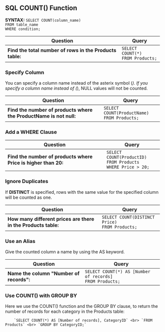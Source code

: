 ## SQL COUNT() Function

**SYNTAX:**
            `SELECT COUNT(column_name)` <br> `FROM table_name` <br> `WHERE condition;`


| Question                                             | Query                                                                                           |
|------------------------------------------------------|-------------------------------------------------------------------------------------------------|
| **Find the total number of rows in the Products table:** | `SELECT COUNT(*)`<br> `FROM Products;`                                                      |


### Specify Column

You can specify a column name instead of the asterix symbol (*). If you specify a column name instead of (*), NULL values will not be counted.

| Question                                             | Query                                                                                           |
|------------------------------------------------------|-------------------------------------------------------------------------------------------------|
| **Find the number of products where the ProductName is not null:** | `SELECT COUNT(ProductName)`<br> `FROM Products;`                                                      |


### Add a WHERE Clause

| Question                                             | Query                                                                                           |
|------------------------------------------------------|-------------------------------------------------------------------------------------------------|
| **Find the number of products where Price is higher than 20:** | `SELECT COUNT(ProductID)`<br> `FROM Products` <br> `WHERE Price > 20;`                |



### Ignore Duplicates

If **DISTINCT** is specified, rows with the same value for the specified column will be counted as one.

| Question                                             | Query                                                                                           |
|------------------------------------------------------|-------------------------------------------------------------------------------------------------|
| **How many different prices are there in the Products table:** | `SELECT COUNT(DISTINCT Price)`<br> `FROM Products;`               |

### Use an Alias

Give the counted column a name by using the AS keyword.

| Question                                             | Query                                                                                           |
|------------------------------------------------------|-------------------------------------------------------------------------------------------------|
| **Name the column "Number of records":** | `SELECT COUNT(*) AS [Number of records]`<br> `FROM Products;`               |

### Use COUNT() with GROUP BY

Here we use the COUNT() function and the GROUP BY clause, to return the number of records for each category in the Products table:

        `SELECT COUNT(*) AS [Number of records], CategoryID` <br> `FROM Products` <br> `GROUP BY CategoryID;`


